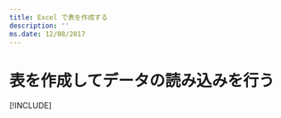 ```yaml
---
title: Excel で表を作成する
description: ''
ms.date: 12/08/2017
---
```



# <a name="create-and-populate-a-table"></a>表を作成してデータの読み込みを行う

[!INCLUDE[](../includes/excel-tutorial-create-table.md)]